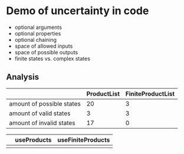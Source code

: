 # Demo of uncertainty in code

- optional arguments
- optional properties
- optional chaining
- space of allowed inputs
- space of possible outputs
- finite states vs. complex states

## Analysis

|                           | ProductList | FiniteProductList |
| ------------------------- | ----------- | ----------------- |
| amount of possible states | 20          | 3                 |
| amount of valid states    | 3           | 3                 |
| amount of invalid states  | 17          | 0                 |

|     | useProducts | useFiniteProducts |
| --- | ----------- | ----------------- |
|     |             |                   |
